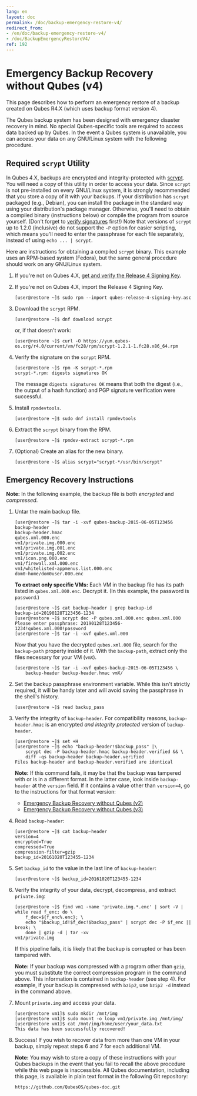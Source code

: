 ```yaml
---
lang: en
layout: doc
permalink: /doc/backup-emergency-restore-v4/
redirect_from:
- /en/doc/backup-emergency-restore-v4/
- /doc/BackupEmergencyRestoreV4/
ref: 192
---
```


Emergency Backup Recovery without Qubes (v4)
============================================

This page describes how to perform an emergency restore of a backup created on
Qubes R4.X (which uses backup format version 4).

The Qubes backup system has been designed with emergency disaster recovery in
mind. No special Qubes-specific tools are required to access data backed up by
Qubes. In the event a Qubes system is unavailable, you can access your data on
any GNU/Linux system with the following procedure.

Required `scrypt` Utility
-------------------------

In Qubes 4.X, backups are encrypted and integrity-protected with [scrypt](https://www.tarsnap.com/scrypt.html). You
will need a copy of this utility in order to access your data.  Since `scrypt`
is not pre-installed on every GNU/Linux system, it is strongly recommended that
you store a copy of it with your backups. If your distribution has `scrypt`
packaged (e.g., Debian), you can install the package in the standard way using
your distribution's package manager. Otherwise, you'll need to obtain a
compiled binary (instructions below) or compile the program from source
yourself. (Don't forget to [verify signatures](/security/verifying-signatures) first!) Note that versions of
`scrypt` up to 1.2.0 (inclusive) do not support the `-P` option for easier
scripting, which means you'll need to enter the passphrase for each file
separately, instead of using `echo ... | scrypt`.

Here are instructions for obtaining a compiled `scrypt` binary. This example
uses an RPM-based system (Fedora), but the same general procedure should work on
any GNU/Linux system.

 1. If you're not on Qubes 4.X, [get and verify the Release 4 Signing Key](/security/verifying-signatures/#2-get-the-release-signing-key).
 2. If you're not on Qubes 4.X, import the Release 4 Signing Key.

        [user@restore ~]$ sudo rpm --import qubes-release-4-signing-key.asc

 3. Download the `scrypt` RPM.

        [user@restore ~]$ dnf download scrypt

    or, if that doesn't work:

        [user@restore ~]$ curl -O https://yum.qubes-os.org/r4.0/current/vm/fc28/rpm/scrypt-1.2.1-1.fc28.x86_64.rpm

 4. Verify the signature on the `scrypt` RPM.

        [user@restore ~]$ rpm -K scrypt-*.rpm
        scrypt-*.rpm: digests signatures OK

    The message `digests signatures OK` means that both the digest (i.e., the
    output of a hash function) and PGP signature verification were successful.

 5. Install `rpmdevtools`.

        [user@restore ~]$ sudo dnf install rpmdevtools

 6. Extract the `scrypt` binary from the RPM.

        [user@restore ~]$ rpmdev-extract scrypt-*.rpm

 7. (Optional) Create an alias for the new binary.

        [user@restore ~]$ alias scrypt="scrypt-*/usr/bin/scrypt"

Emergency Recovery Instructions
-------------------------------

**Note:** In the following example, the backup file is both *encrypted* and
*compressed*.

 1. Untar the main backup file.

        [user@restore ~]$ tar -i -xvf qubes-backup-2015-06-05T123456
        backup-header
        backup-header.hmac
        qubes.xml.000.enc
        vm1/private.img.000.enc
        vm1/private.img.001.enc
        vm1/private.img.002.enc
        vm1/icon.png.000.enc
        vm1/firewall.xml.000.enc
        vm1/whitelisted-appmenus.list.000.enc
        dom0-home/dom0user.000.enc

    **To extract only specific VMs:** Each VM in the backup file has its path
    listed in `qubes.xml.000.enc`. Decrypt it. (In this example, the password is
    `password`.)

        [user@restore ~]$ cat backup-header | grep backup-id
        backup-id=20190128T123456-1234
        [user@restore ~]$ scrypt dec -P qubes.xml.000.enc qubes.xml.000
        Please enter passphrase: 20190128T123456-1234!qubes.xml.000!password
        [user@restore ~]$ tar -i -xvf qubes.xml.000

    Now that you have the decrypted `qubes.xml.000` file, search for the
    `backup-path` property inside of it. With the `backup-path`, extract only
    the files necessary for your VM (`vmX`).

        [user@restore ~]$ tar -i -xvf qubes-backup-2015-06-05T123456 \
            backup-header backup-header.hmac vmX/

 2. Set the backup passphrase environment variable. While this isn't strictly
    required, it will be handy later and will avoid saving the passphrase in
    the shell's history.

        [user@restore ~]$ read backup_pass

 3. Verify the integrity of `backup-header`. For compatibility reasons,
    `backup-header.hmac` is an encrypted *and integrity protected*
    version of `backup-header`.

        [user@restore ~]$ set +H
        [user@restore ~]$ echo "backup-header!$backup_pass" |\
            scrypt dec -P backup-header.hmac backup-header.verified && \
            diff -qs backup-header backup-header.verified
        Files backup-header and backup-header.verified are identical

    **Note:** If this command fails, it may be that the backup was tampered
    with or is in a different format. In the latter case, look inside
    `backup-header` at the `version` field. If it contains a value other than
    `version=4`, go to the instructions for that format version:
    - [Emergency Backup Recovery without Qubes (v2)](/doc/backup-emergency-restore-v2/)
    - [Emergency Backup Recovery without Qubes (v3)](/doc/backup-emergency-restore-v3/)

 4. Read `backup-header`:

        [user@restore ~]$ cat backup-header
        version=4
        encrypted=True
        compressed=True
        compression-filter=gzip
        backup_id=20161020T123455-1234

 5. Set `backup_id` to the value in the last line of `backup-header`:

        [user@restore ~]$ backup_id=20161020T123455-1234

 6. Verify the integrity of your data, decrypt, decompress, and extract `private.img`:

        [user@restore ~]$ find vm1 -name 'private.img.*.enc' | sort -V | while read f_enc; do \
            f_dec=${f_enc%.enc}; \
            echo "$backup_id!$f_dec!$backup_pass" | scrypt dec -P $f_enc || break; \
            done | gzip -d | tar -xv
        vm1/private.img

    If this pipeline fails, it is likely that the backup is corrupted or has
    been tampered with.

    **Note:** If your backup was compressed with a program other than `gzip`,
    you must substitute the correct compression program in the command above.
    This information is contained in `backup-header` (see step 4). For example,
    if your backup is compressed with `bzip2`, use `bzip2 -d` instead in the
    command above.

 7. Mount `private.img` and access your data.

        [user@restore vm1]$ sudo mkdir /mnt/img
        [user@restore vm1]$ sudo mount -o loop vm1/private.img /mnt/img/
        [user@restore vm1]$ cat /mnt/img/home/user/your_data.txt
        This data has been successfully recovered!

 8. Success! If you wish to recover data from more than one VM in your backup,
    simply repeat steps 6 and 7 for each additional VM.

    **Note:** You may wish to store a copy of these instructions with your
    Qubes backups in the event that you fail to recall the above procedure
    while this web page is inaccessible. All Qubes documentation, including
    this page, is available in plain text format in the following Git
    repository:

        https://github.com/QubesOS/qubes-doc.git

